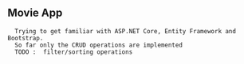   ##  Movie App
       
      Trying to get familiar with ASP.NET Core, Entity Framework and Bootstrap.
      So far only the CRUD operations are implemented
      TODO :  filter/sorting operations
